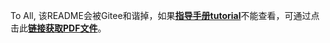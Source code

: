 To All, 该README会被Gitee和谐掉，如果[**指导手册tutorial**](https://gitee.com/echo_lin/big-gan/blob/master/tutorial.md)不能查看，可通过点击此[**链接获取PDF文件**](https://zhonglin-public.obs.cn-north-4.myhuaweicloud.com/big-gan.pdf)。